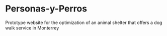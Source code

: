 # Personas-y-Perros
 Prototype website for the optimization of an animal shelter that offers a dog walk service in Monterrey
